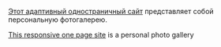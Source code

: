 <a href="https://lanaelf.github.io/NovikovGallery/">Этот адаптивный одностраничный сайт</a> представляет собой персональную фотогалерею.

<a href="https://lanaelf.github.io/NovikovGallery/">This responsive one page site</a> is a personal photo gallery
